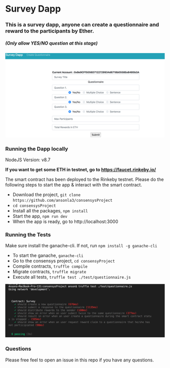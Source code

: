 # Survey Dapp
### This is a survey dapp, anyone can create a questionnaire and reward to the participants by Ether. 
##### (Only allow YES/NO question at this stage)

<img src="src/static/create_questionnaire.png" width="600"> 

### Running the Dapp locally

NodeJS Version: v8.7

**If you want to get some ETH in testnet, go to https://faucet.rinkeby.io/**

The smart contract has been deployed to the Rinkeby testnet. Please do the following steps to start the app & interact with the smart contract.

* Download the project, `git clone https://github.com/ansonla3/consensysProject`
* `cd consensysProject`
* Install all the packages, `npm install`
* Start the app, `npm run dev`
* When the app is ready, go to http://localhost:3000


### Running the Tests

Make sure install the ganache-cli. If not, run `npm install -g ganache-cli`

* To start the ganache, `ganache-cli`
* Go to the consensys project, `cd consensyProject`
* Compile contracts, `truffle compile`
* Migrate contracts, `truffle migrate`
* Execute all tests, `truffle test ./test/questionnaire.js`

<img src="src/static/test_result.png" width="600"> 

### Questions
Please free feel to open an issue in this repo if you have any questions.
